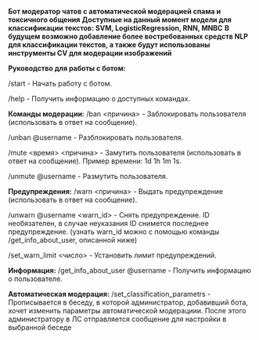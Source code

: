 <b>Бот модератор чатов с автоматической модерацией спама и токсичного общения</b>
<b>Доступные на данный момент модели для классификации текстов: SVM, LogisticRegression, RNN, MNBC</b>
<b>В будущем возможно добавление более востребованных средств NLP для классификации текстов, а также будут использованы инструменты CV для модерации изображений</b>

<b>Руководство для работы с ботом:</b>

/start - Начать работу с ботом.

/help - Получить информацию о доступных командах.


<b>Команды модерации:</b>
/ban &lt;причина&gt; - Заблокировать пользователя (использовать в ответ на сообщение).

/unban @username - Разблокировать пользователя.

/mute &lt;время&gt; &lt;причина&gt; - Замутить пользователя (использовать в ответ на сообщение). Пример времени: 1d 1h 1m 1s.

/unmute @username - Размутить пользователя.


<b>Предупреждения:</b>
/warn &lt;причина&gt; - Выдать предупреждение (использовать в ответ на сообщение).

/unwarn @username &lt;warn_id&gt; - Снять предупреждение. ID необязателен, в случае неуказания ID снимется последнее предупреждение.
(узнать warn_id можно с помощью команды /get_info_about_user, описанной ниже)

/set_warn_limit &lt;число&gt; - Установить лимит предупреждений.


<b>Информация:</b>
/get_info_about_user @username - Получить информацию о пользователе.

<b>Автоматическая модерация:</b>
/set_classification_parametrs - Прописывается в беседу, в которой администратор, добавивший бота, хочет изменить параметры автоматической модерациии. После этого администратору в ЛС отправляется сообщение для настройки
в выбранной беседе
